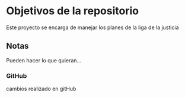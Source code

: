 # Objetivos de la repositorio

Este proyecto se encarga de manejar los planes de la liga de la justicia


## Notas
Pueden hacer lo que quieran...

### GitHub
cambios realizado en gitHub
